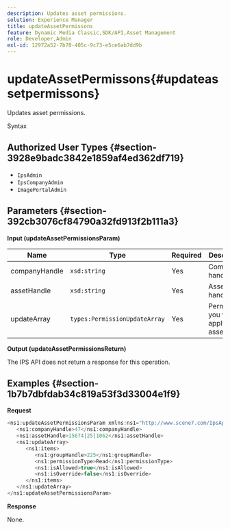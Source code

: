 ```yaml
---
description: Updates asset permissions.
solution: Experience Manager
title: updateAssetPermissons
feature: Dynamic Media Classic,SDK/API,Asset Management
role: Developer,Admin
exl-id: 12972a52-7b70-405c-9c73-e5ce6ab7dd9b
---
```

# updateAssetPermissons{#updateassetpermissons}

Updates asset permissions.

 Syntax 

## Authorized User Types {#section-3928e9badc3842e1859af4ed362df719}

* `IpsAdmin` 
* `IpsCompanyAdmin` 
* `ImagePortalAdmin`

## Parameters {#section-392cb3076cf84790a32fd913f2b111a3}

**Input (updateAssetPermissionsParam)** 

|  Name  | Type  | Required  | Description  |
|---|---|---|---|
|  companyHandle  | `xsd:string`  | Yes  | Company handle.  |
|  assetHandle  | `xsd:string`  | Yes  | Asset handle.  |
|  updateArray  | `types:PermissionUpdateArray`  | Yes  | Permissions you want to apply to the asset.  |

**Output (updateAssetPermissionsReturn)**

The IPS API does not return a response for this operation.

## Examples {#section-1b7b7dbfdab34c819a53f3d33004e1f9}

**Request** 

```java
<ns1:updateAssetPermissionsParam xmlns:ns1="http://www.scene7.com/IpsApi/xsd">
   <ns1:companyHandle>47</ns1:companyHandle>
   <ns1:assetHandle>15674|25|1062</ns1:assetHandle>
   <ns1:updateArray>
      <ns1:items>
         <ns1:groupHandle>225</ns1:groupHandle>
         <ns1:permissionType>Read</ns1:permissionType>
         <ns1:isAllowed>true</ns1:isAllowed>
         <ns1:isOverride>false</ns1:isOverride>
      </ns1:items>
   </ns1:updateArray>
</ns1:updateAssetPermissionsParam>
```

**Response**

None.
